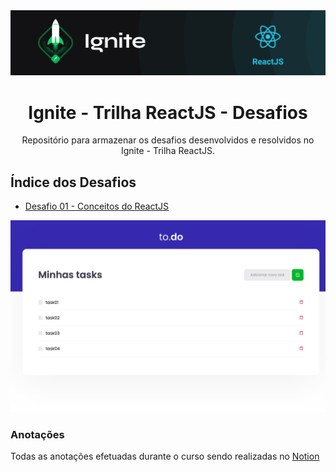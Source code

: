 <img alt="ignite-reactjs" title="ignite-reactjs" src=".github/cover-reactjs.png">

<h1 align="center">
  Ignite - Trilha ReactJS - Desafios
</h2>

<p align="center">
Repositório para armazenar os desafios desenvolvidos e resolvidos no Ignite - Trilha ReactJS.
</p>

## Índice dos Desafios

- [Desafio 01 - Conceitos do ReactJS]()
<img alt="desafio01_todo" title="desafio01_todo" src=".github/todo.png">

### Anotações
Todas as anotações efetuadas durante o curso sendo realizadas no [Notion](https://www.notion.so/4f961124e62640bb8a3cf5e6d57e70de?v=90b5a123a1af49f593ddf7b042f5e209)